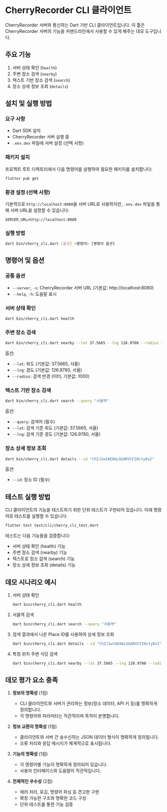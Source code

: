 # CherryRecorder CLI 클라이언트

CherryRecorder 서버와 통신하는 Dart 기반 CLI 클라이언트입니다. 이 툴은 CherryRecorder 서버의 기능을 커맨드라인에서 사용할 수 있게 해주는 데모 도구입니다.

## 주요 기능

1. 서버 상태 확인 (`health`)
2. 주변 장소 검색 (`nearby`)
3. 텍스트 기반 장소 검색 (`search`)
4. 장소 상세 정보 조회 (`details`)

## 설치 및 실행 방법

### 요구 사항

- Dart SDK 설치
- CherryRecorder 서버 실행 중
- `.env.dev` 파일에 서버 설정 (선택 사항)

### 패키지 설치

프로젝트 루트 디렉토리에서 다음 명령어를 실행하여 필요한 패키지를 설치합니다:

```bash
flutter pub get
```

### 환경 설정 (선택 사항)

기본적으로 `http://localhost:8080`을 서버 URL로 사용하지만, `.env.dev` 파일을 통해 서버 URL을 설정할 수 있습니다:

```
SERVER_URL=http://localhost:8080
```

### 실행 방법

```bash
dart bin/cherry_cli.dart [옵션] <명령어> [명령어 옵션]
```

## 명령어 및 옵션

### 공통 옵션

- `--server`, `-s`: CherryRecorder 서버 URL (기본값: http://localhost:8080)
- `--help`, `-h`: 도움말 표시

### 서버 상태 확인

```bash
dart bin/cherry_cli.dart health
```

### 주변 장소 검색

```bash
dart bin/cherry_cli.dart nearby --lat 37.5665 --lng 126.9780 --radius 1000
```

옵션:
- `--lat`: 위도 (기본값: 37.5665, 서울)
- `--lng`: 경도 (기본값: 126.9780, 서울)
- `--radius`: 검색 반경 (미터, 기본값: 1000)

### 텍스트 기반 장소 검색

```bash
dart bin/cherry_cli.dart search --query "서울역"
```

옵션:
- `--query`: 검색어 (필수)
- `--lat`: 검색 기준 위도 (기본값: 37.5665, 서울)
- `--lng`: 검색 기준 경도 (기본값: 126.9780, 서울)

### 장소 상세 정보 조회

```bash
dart bin/cherry_cli.dart details --id "ChIJ1wtAEOmLGGARVCFZ0ctyOvI"
```

옵션:
- `--id`: 장소 ID (필수)

## 테스트 실행 방법

CLI 클라이언트의 기능을 테스트하기 위한 단위 테스트가 구현되어 있습니다. 아래 명령어로 테스트를 실행할 수 있습니다:

```bash
flutter test test/cli/cherry_cli_test.dart
```

테스트는 다음 기능들을 검증합니다:
- 서버 상태 확인 (health) 기능
- 주변 장소 검색 (nearby) 기능
- 텍스트로 장소 검색 (search) 기능 
- 장소 상세 정보 조회 (details) 기능

## 데모 시나리오 예시

1. 서버 상태 확인
   ```bash
   dart bin/cherry_cli.dart health
   ```

2. 서울역 검색
   ```bash
   dart bin/cherry_cli.dart search --query "서울역"
   ```

3. 검색 결과에서 나온 Place ID를 사용하여 상세 정보 조회
   ```bash
   dart bin/cherry_cli.dart details --id "ChIJ1wtAEOmLGGARVCFZ0ctyOvI"
   ```

4. 특정 위치 주변 식당 검색
   ```bash
   dart bin/cherry_cli.dart nearby --lat 37.5665 --lng 126.9780 --radius 1000
   ```

## 데모 평가 요소 충족

1. **정보의 명확성** (1점)
   - CLI 클라이언트와 서버가 관리하는 정보(장소 데이터, API 키 등)를 명확하게 정의합니다.
   - 각 명령어와 파라미터는 직관적이며 목적이 분명합니다.

2. **정보 교환의 명확성** (1점)
   - 클라이언트와 서버 간 송수신하는 JSON 데이터 형식이 명확하게 정의됩니다.
   - 오류 처리와 응답 메시지가 체계적으로 표시됩니다.

3. **기능의 명확성** (1점)
   - 각 명령어별 기능이 명확하게 정의되어 있습니다.
   - 사용자 인터페이스와 도움말이 직관적입니다.

4. **전체적인 우수성** (2점)
   - 에러 처리, 로깅, 명령어 파싱 등 견고한 구현
   - 확장 가능한 구조와 명확한 코드 구성
   - 단위 테스트를 통한 기능 검증 